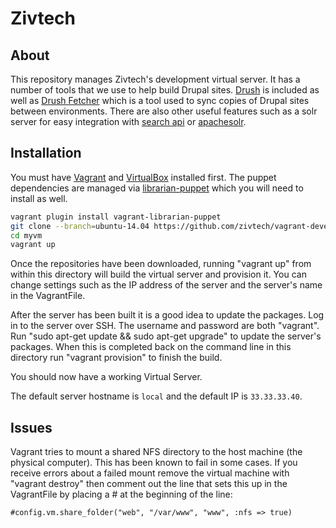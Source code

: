﻿# Zivtech

## About

This repository manages Zivtech's development virtual server. It has a number of
tools that we use to help build Drupal sites. [Drush](https://drupal.org/project/drush)
is included as well as [Drush Fetcher](https://drupal.org/project/drush_fetcher)
which is a tool used to sync copies of Drupal sites between environments.
There are also other useful features such as a solr server for easy integration with
[search api](https://drupal.org/project/search_api_solr) or
[apachesolr](https://drupal.org/project/apachesolr).

## Installation

You must have [Vagrant](http://vagrantup.com) and [VirtualBox](https://www.virtualbox.org/)
installed first. The puppet dependencies are managed via
[librarian-puppet](https://github.com/rodjek/librarian-puppet) which you will need to install
as well.


````bash
vagrant plugin install vagrant-librarian-puppet
git clone --branch=ubuntu-14.04 https://github.com/zivtech/vagrant-development-vm.git myvm
cd myvm
vagrant up
````

Once the repositories have been downloaded, running "vagrant up" from within this
directory will build the virtual server and provision it. You can change settings
such as the IP address of the server and the server's name in the VagrantFile.

After the server has been built it is a good idea to update the packages. Log in
to the server over SSH. The username and password are both "vagrant". Run
"sudo apt-get update && sudo apt-get upgrade" to update the server's packages.
When this is completed back on the command line in this directory run
"vagrant provision" to finish the build.

You should now have a working Virtual Server.

The default server hostname is `local` and the default IP is `33.33.33.40`.

## Issues

Vagrant tries to mount a shared NFS directory to the host machine (the physical
computer). This has been known to fail in some cases. If you receive errors
about a failed mount remove the virtual machine with "vagrant destroy" then
comment out the line that sets this up in the VagrantFile by placing a # at the
beginning of the line:

    #config.vm.share_folder("web", "/var/www", "www", :nfs => true)
